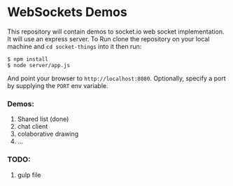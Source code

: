 # WebSockets Demos
This repository will contain demos to socket.io web socket implementation. It will use an express server.
To Run clone the repository on your local machine and `cd socket-things` into it then run:
```
$ npm install
$ node server/app.js
```
And point your browser to `http://localhost:8080`. Optionally, specify a port by supplying the `PORT` env variable.
### Demos:
 1. Shared list (done)
 3. chat client
 3. colaborative drawing
 4. ...

### TODO:
 1. gulp file
